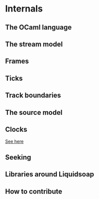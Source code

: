 Internals
=========

The OCaml language
------------------

The stream model
----------------
## Frames

## Ticks

## Track boundaries

The source model
----------------
## Clocks

[See here](https://github.com/savonet/liquidsoap/issues/288)

## Seeking

Libraries around Liquidsoap
---------------------------

How to contribute
-----------------

